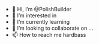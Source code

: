 - 👋 Hi, I’m @PolishBuilder
- 👀 I’m interested in 
- 🌱 I’m currently learning 
- 💞️ I’m looking to collaborate on ...
- 📫 How to reach me hardbass

<!---
PolishBuilder/PolishBuilder is a ✨ special ✨ repository because its `README.md` (this file) appears on your GitHub profile.
You can click the Preview link to take a look at your changes.
--->

